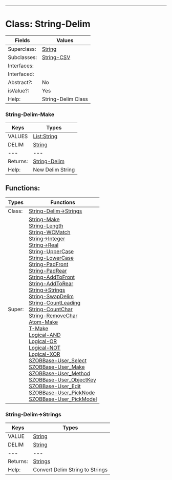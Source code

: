 ---------

# Class:	String-Delim

| Fields | Values |
| --------- | --------- |
| Superclass: | [String](String.html) |
| Subclasses: | [String-CSV](String-CSV.html) |
| Interfaces: |  |
| Interfaced: |  |
| Abstract?: | No |
| isValue?: | Yes |
| Help: | String-Delim Class |

### String-Delim-Make

| Keys | Types |
| --------- | --------- |
| VALUES | [List:String](String.html) |
| DELIM | [String](String.html) |
| **---** | **---** |
| Returns: | [String-Delim](String-Delim.html) |
| Help: | New Delim String |


## Functions:

| Types | Functions |
| --------- | --------- |
| Class: | [String-Delim->Strings](#String-Delim->Strings) |
| Super: | [String-Make](String.html) <br> [String-Length](String.html) <br> [String-WCMatch](String.html) <br> [String->Integer](String.html) <br> [String->Real](String.html) <br> [String-UpperCase](String.html) <br> [String-LowerCase](String.html) <br> [String-PadFront](String.html) <br> [String-PadRear](String.html) <br> [String-AddToFront](String.html) <br> [String-AddToRear](String.html) <br> [String->Strings](String.html) <br> [String-SwapDelim](String.html) <br> [String-CountLeading](String.html) <br> [String-CountChar](String.html) <br> [String-RemoveChar](String.html) <br> [Atom-Make](Atom.html) <br> [T-Make](T.html) <br> [Logical-AND](Logical.html) <br> [Logical-OR](Logical.html) <br> [Logical-NOT](Logical.html) <br> [Logical-XOR](Logical.html) <br> [SZOBBase-User_Select](SZOBBase.html) <br> [SZOBBase-User_Make](SZOBBase.html) <br> [SZOBBase-User_Method](SZOBBase.html) <br> [SZOBBase-User_ObjectKey](SZOBBase.html) <br> [SZOBBase-User_Edit](SZOBBase.html) <br> [SZOBBase-User_PickNode](SZOBBase.html) <br> [SZOBBase-User_PickModel](SZOBBase.html) |


### String-Delim->Strings

| Keys | Types |
| --------- | --------- |
| VALUE | [String](String.html) |
| DELIM | [String](String.html) |
| **---** | **---** |
| Returns: | [Strings](Strings.html) |
| Help: | Convert Delim String to Strings |

